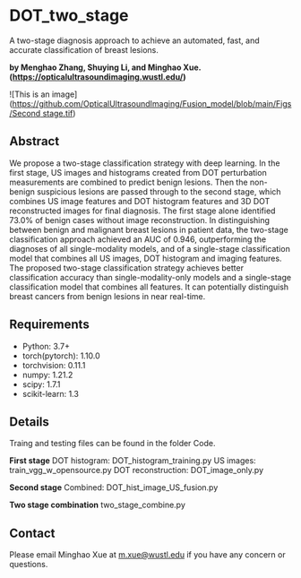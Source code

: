 # DOT_two_stage
A two-stage diagnosis approach to achieve an automated, fast, and accurate classification of breast lesions.

**by Menghao Zhang, Shuying Li, and Minghao Xue. (https://opticalultrasoundimaging.wustl.edu/)**

![This is an image]([https://github.com/OpticalUltrasoundImaging/Fusion_model/blob/main/Figs/Second stage.tif](https://github.com/OpticalUltrasoundImaging/DOT_two_stage/blob/main/Figs/First%20stage.tif))
## Abstract

We propose a two-stage classification strategy with deep learning. In the first stage, US images and histograms created from DOT perturbation measurements are combined to predict benign lesions. Then the non-benign suspicious lesions are passed through to the second stage, which combines US image features and DOT histogram features and 3D DOT reconstructed images for final diagnosis. The first stage alone identified 73.0% of benign cases without image reconstruction. In distinguishing between benign and malignant breast lesions in patient data, the two-stage classification approach achieved an AUC of 0.946, outperforming the diagnoses of all single-modality models, and of a single-stage classification model that combines all US images, DOT histogram and imaging features. The proposed two-stage classification strategy achieves better classification accuracy than single-modality-only models and a single-stage classification model that combines all features. It can potentially distinguish breast cancers from benign lesions in near real-time.

## Requirements
* Python: 3.7+
* torch(pytorch): 1.10.0
* torchvision: 0.11.1
* numpy: 1.21.2 
* scipy: 1.7.1
* scikit-learn: 1.3

## Details

Traing and testing files can be found in the folder Code.

**First stage**
DOT histogram: DOT_histogram_training.py
US images: train_vgg_w_opensource.py
DOT reconstruction: DOT_image_only.py

**Second stage**
Combined: DOT_hist_image_US_fusion.py

**Two stage combination**
two_stage_combine.py

## Contact

Please email Minghao Xue at m.xue@wustl.edu if you have any concern or questions.
